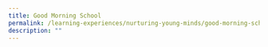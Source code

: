 ```yaml
---
title: Good Morning School
permalink: /learning-experiences/nurturing-young-minds/good-morning-school/
description: ""
---
```


